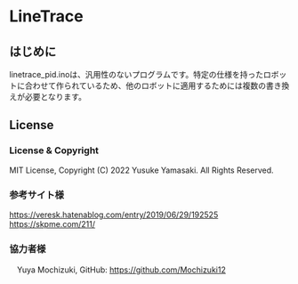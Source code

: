 # LineTrace
## はじめに
linetrace_pid.inoは、汎用性のないプログラムです。特定の仕様を持ったロボットに合わせて作られているため、他のロボットに適用するためには複数の書き換えが必要となります。

## License
### License & Copyright
  MIT License, Copyright (C) 2022 Yusuke Yamasaki. All Rights Reserved.
### 参考サイト様
  https://veresk.hatenablog.com/entry/2019/06/29/192525
  https://skpme.com/211/
### 協力者様
　Yuya Mochizuki, GitHub: https://github.com/Mochizuki12
